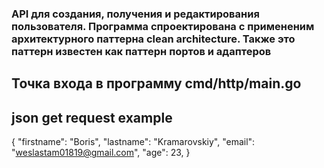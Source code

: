 ### API для создания, получения и редактирования пользователя. Программа спроектирована с примененим архитектурного паттерна clean architecture. Также это паттерн известен как паттерн портов и адаптеров 

## Точка входа в программу cmd/http/main.go

## json get request example

{
"firstname": "Boris",
"lastname": "Kramarovskiy",
"email": "weslastam01819@gmail.com",
"age": 23,
}
